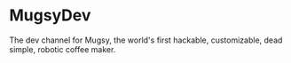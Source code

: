 # MugsyDev
The dev channel for Mugsy, the world's first hackable, customizable, dead simple, robotic coffee maker.
